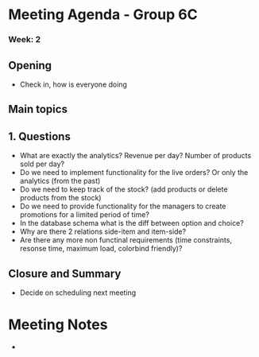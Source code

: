 # Meeting Agenda - Group 6C

### Week: 2

## **Opening**
- Check in, how is everyone doing

## **Main topics**
## 1. Questions
- What are exactly the analytics? Revenue per day? Number of products sold per day?
- Do we need to implement functionality for the live orders? Or only the analytics (from the past)
- Do we need to keep track of the stock? (add products or delete products from the stock)
- Do we need to provide functionality for the managers to create promotions for a limited period of time?
- In the database schema what is the diff between option and choice?
- Why are there 2 relations side-item and item-side?
- Are there any more non functinal requirements (time constraints, resonse time, maximum load, colorbind friendly)?

## **Closure and Summary**
- Decide on scheduling next meeting

# Meeting Notes

- 


